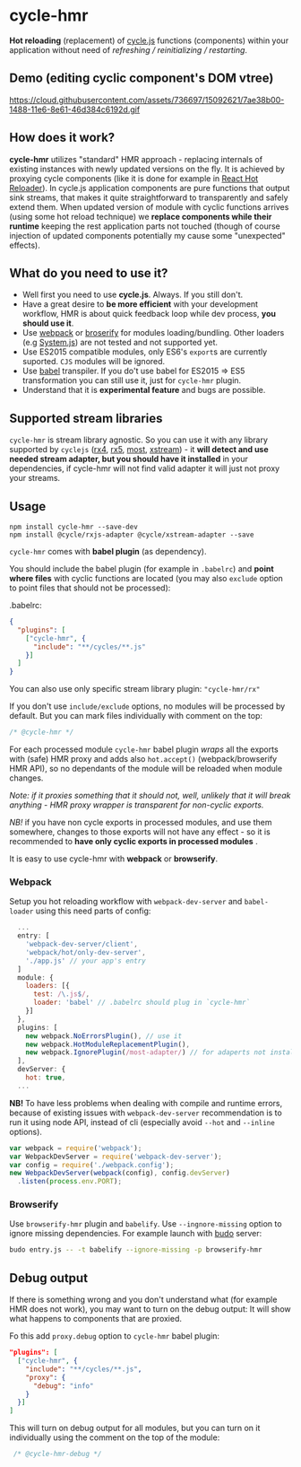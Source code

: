# cycle-hmr

**Hot reloading** (replacement) of [cycle.js](http://http://cycle.js.org) 
functions (components) within your application without need of *refreshing / reinitializing / restarting*.

## Demo (editing cyclic component's DOM vtree) 

https://cloud.githubusercontent.com/assets/736697/15092621/7ae38b00-1488-11e6-8e61-46d384c6192d.gif

##  How does it work?

**cycle-hmr** utilizes "standard" HMR approach - replacing internals 
of existing instances with newly updated versions on the fly. 
It is achieved by proxying cycle components (like it is done for example in [React Hot Reloader](https://github.com/gaearon/react-proxy/)).
In cycle.js application components are pure functions that output sink streams, 
that makes it quite straightforward to transparently and safely extend them. 
When updated version of module with cyclic functions arrives (using some hot reload technique) 
we **replace components while their runtime** 
keeping the rest application parts not touched 
(though of course injection of updated components potentially my cause some "unexpected" effects).


## What do you need to use it?
* Well first you need to use **cycle.js**. Always. If you still don't.
* Have a great desire to **be more efficient** with your development workflow, 
HMR is about quick feedback loop while dev process, **you should use it**.
* Use [webpack](https://webpack.github.io/) or [broserify](http://browserify.org/) 
for modules loading/bundling. 
Other loaders (e.g [System.js](https://github.com/systemjs/systemjs)) 
are not tested and not supported yet.
* Use ES2015 compatible modules, only ES6's `export`s are currently suported. 
`CJS` modules will be ignored.
* Use [babel](babeljs.io) transpiler. If you do't use babel 
for ES2015 => ES5 transformation you can still use it, just for `cycle-hmr` plugin. 
* Understand that it is **experimental feature** and bugs are possible.

## Supported stream libraries

`cycle-hmr` is stream library agnostic. So you can use it with any library supported by `cyclejs` 
([rx4](https://github.com/Reactive-Extensions/RxJS), 
[rx5](https://github.com/ReactiveX/rxjs), 
[most](https://github.com/cujojs/most), [xstream](https://github.com/staltz/xstream)) - 
it **will detect and use needed stream adapter, but you should
 have it installed** in your dependencies, if cycle-hmr will not find valid adapter 
 it will just not proxy your streams. 

## Usage

```
npm install cycle-hmr --save-dev
npm install @cycle/rxjs-adapter @cycle/xstream-adapter --save
```

`cycle-hmr` comes with **babel plugin** (as dependency).

You should include the babel plugin (for example in  `.babelrc`) and 
**point where files** with cyclic functions 
are located (you may also `exclude` option to point files that should not be processed):

.babelrc:
```json
{
  "plugins": [
    ["cycle-hmr", {
      "include": "**/cycles/**.js"      
    }]
  ]
}
```

You can also use only specific stream library plugin: `"cycle-hmr/rx"`

If you don't use `include/exclude` options, no modules will be processed by default.
But you can mark files individually with comment on the top:
 ```js
 /* @cycle-hmr */
 ```

For each processed module `cycle-hmr` babel plugin *wraps* all the exports 
with (safe) HMR proxy and adds also `hot.accept()` (webpack/browserify HMR API),
so no dependants of the module will be reloaded when module changes. 

*Note: if it proxies something that it should not, well, unlikely 
that it will break anything - HMR proxy wrapper is transparent for non-cyclic exports.*

*NB!* if you have non cycle exports in processed modules, and use them somewhere,
changes to those exports will not have any effect - so it is recommended 
to **have only cyclic exports in processed modules** .


It is easy to use cycle-hmr with **webpack** or **browserify**.

### Webpack
Setup you hot reloading workflow with `webpack-dev-server` and `babel-loader` 
using this need parts of config:
```js
  ...
  entry: [
    'webpack-dev-server/client',
    'webpack/hot/only-dev-server',
    './app.js' // your app's entry
  ]
  module: {
    loaders: [{
      test: /\.js$/,
      loader: 'babel' // .babelrc should plug in `cycle-hmr`
    }]
  },
  plugins: [
    new webpack.NoErrorsPlugin(), // use it
    new webpack.HotModuleReplacementPlugin(),
    new webpack.IgnorePlugin(/most-adapter/) // for adaperts not installed
  ],
  devServer: {
    hot: true,
  ...
```

**NB!** To have less problems when dealing with compile and runtime errors, 
because of existing issues with `webpack-dev-server` recommendation is to run 
it using node API, instead of cli (especially avoid `--hot` and `--inline` options).

```js
var webpack = require('webpack');
var WebpackDevServer = require('webpack-dev-server');
var config = require('./webpack.config');
new WebpackDevServer(webpack(config), config.devServer)
  .listen(process.env.PORT);
```

### Browserify

Use `browserify-hmr` plugin and `babelify`. Use `--ingnore-missing` option to ignore missing dependencies.
For example launch with [budo](https://github.com/mattdesl/budo) server:

```bash
budo entry.js -- -t babelify --ignore-missing -p browserify-hmr
```

## Debug output

If there is something wrong and you don't understand what (for example HMR does not work), 
you may want to turn on the debug output: It will show what happens to components that are proxied.

Fo this add `proxy.debug` option to `cycle-hmr` babel plugin:
```json
"plugins": [
  ["cycle-hmr", {
    "include": "**/cycles/**.js",
    "proxy": {
      "debug": "info"
    }
  }]
]
```
This will turn on debug output for all modules, but you can turn on it
individually using the comment on the top of the module:
```js
 /* @cycle-hmr-debug */
 ```
